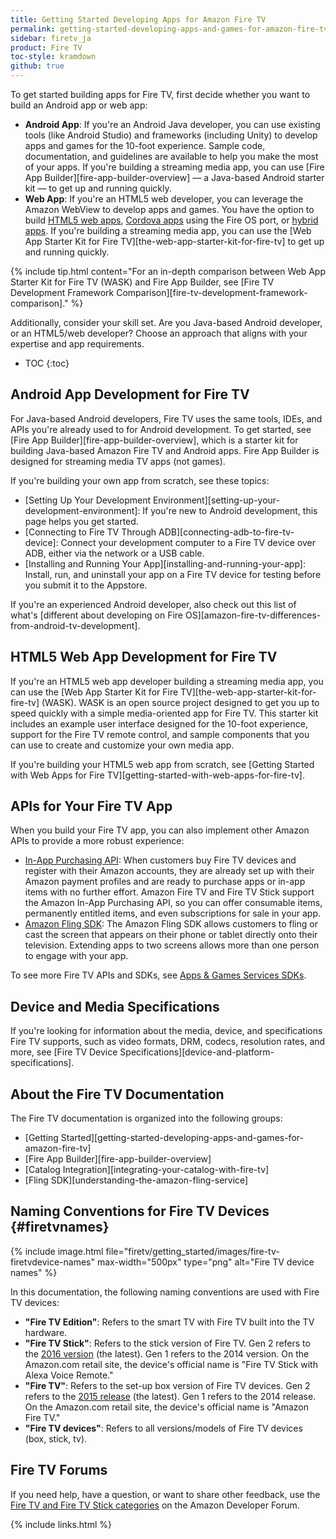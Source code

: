 ```yaml
---
title: Getting Started Developing Apps for Amazon Fire TV
permalink: getting-started-developing-apps-and-games-for-amazon-fire-tv.html
sidebar: firetv_ja
product: Fire TV
toc-style: kramdown
github: true
---
```


To get started building apps for Fire TV, first decide whether you want to build an Android app or web app:

*  **Android App**: If you're an Android Java developer, you can use existing tools (like Android Studio) and frameworks (including Unity) to develop apps and games for the 10-foot experience. Sample code, documentation, and guidelines are available to help you make the most of your apps. If you're building a streaming media app, you can use [Fire App Builder][fire-app-builder-overview] &mdash; a Java-based Android starter kit &mdash; to get up and running quickly.
*  **Web App**: If you're an HTML5 web developer, you can leverage the Amazon WebView to develop apps and games. You have the option to build [HTML5 web apps](https://developer.amazon.com/public/solutions/platforms/webapps), [Cordova apps](https://developer.amazon.com/public/solutions/platforms/cross-platform) using the Fire OS port, or [hybrid apps](https://developer.amazon.com/public/solutions/platforms/android-fireos/docs/building-and-testing-your-hybrid-app). If you're building a streaming media app, you can use the [Web App Starter Kit for Fire TV][the-web-app-starter-kit-for-fire-tv] to get up and running quickly.

{% include tip.html content="For an in-depth comparison between Web App Starter Kit for Fire TV (WASK) and Fire App Builder, see [Fire TV Development Framework Comparison][fire-tv-development-framework-comparison]." %}

Additionally, consider your skill set. Are you Java-based Android developer, or an HTML5/web developer? Choose an approach that aligns with your expertise and app requirements.

* TOC
{:toc}

## Android App Development for Fire TV

For Java-based Android developers, Fire TV uses the same tools, IDEs, and APIs you're already used to for Android development. To get started, see [Fire App Builder][fire-app-builder-overview], which is a starter kit for building Java-based Amazon Fire TV and Android apps. Fire App Builder is designed for streaming media TV apps (not games).

If you're building your own app from scratch, see these topics:

* [Setting Up Your Development Environment][setting-up-your-development-environment]: If you're new to Android development, this page helps you get started.
* [Connecting to Fire TV Through ADB][connecting-adb-to-fire-tv-device]: Connect your development computer to a Fire TV device over ADB, either via the network or a USB cable.
* [Installing and Running Your App][installing-and-running-your-app]: Install, run, and uninstall your app on a Fire TV device for testing before you submit it to the Appstore.

If you're an experienced Android developer, also check out this list of what's [different about developing on Fire OS][amazon-fire-tv-differences-from-android-tv-development].

## HTML5 Web App Development for Fire TV

If you're an HTML5 web app developer building a streaming media app, you can use the [Web App Starter Kit for Fire TV][the-web-app-starter-kit-for-fire-tv] (WASK). WASK is an open source project designed to get you up to speed quickly with a simple media-oriented app for Fire TV. This starter kit includes an example user interface designed for the 10-foot experience, support for the Fire TV remote control, and sample components that you can use to create and customize your own media app.

If you're building your HTML5 web app from scratch, see [Getting Started with Web Apps for Fire TV][getting-started-with-web-apps-for-fire-tv].

## APIs for Your Fire TV App

When you build your Fire TV app, you can also implement other Amazon APIs to provide a more robust experience:

*  [In-App Purchasing API](https://developer.amazon.com/public/apis/earn/in-app-purchasing): When customers buy Fire TV devices and register with their Amazon accounts, they are already set up with their Amazon payment profiles and are ready to purchase apps or in-app items with no further effort. Amazon Fire TV and Fire TV Stick support the Amazon In-App Purchasing API, so you can offer consumable items, permanently entitled items, and even subscriptions for sale in your app.
*  [Amazon Fling SDK](/apis/experience/fling/docs/understanding-the-amazon-fling-service): The Amazon Fling SDK allows customers to fling or cast the screen that appears on their phone or tablet directly onto their television. Extending apps to two screens allows more than one person to engage with your app.

To see more Fire TV APIs and SDKs, see [Apps & Games Services SDKs](/resources/development-tools/sdk).

## Device and Media Specifications

If you're looking for information about the media, device, and specifications Fire TV supports, such as video formats, DRM, codecs, resolution rates, and more, see [Fire TV Device Specifications][device-and-platform-specifications].

## About the Fire TV Documentation

The Fire TV documentation is organized into the following groups:

*  [Getting Started][getting-started-developing-apps-and-games-for-amazon-fire-tv]
*  [Fire App Builder][fire-app-builder-overview]
*  [Catalog Integration][integrating-your-catalog-with-fire-tv]
*  [Fling SDK][understanding-the-amazon-fling-service]

## Naming Conventions for Fire TV Devices {#firetvnames}

{% include image.html  file="firetv/getting_started/images/fire-tv-firetvdevice-names" max-width="500px" type="png" alt="Fire TV device names" %}

In this documentation, the following naming conventions are used with Fire TV devices:

* **"Fire TV Edition"**: Refers to the smart TV with Fire TV built into the TV hardware.
* **"Fire TV Stick"**: Refers to the stick version of Fire TV. Gen 2 refers to the [2016 version](https://www.amazon.com/dp/B00ZV9RDKK/ref=fs_ods_fs_smp_tk) (the latest). Gen 1 refers to the 2014 version. On the Amazon.com retail site, the device's official name is "Fire TV Stick with Alexa Voice Remote."
* **"Fire TV"**: Refers to the set-up box version of Fire TV devices. Gen 2 refers to the [2015 release](https://www.amazon.com/Amazon-Fire-TV-Streaming-Media-Player/dp/B00U3FPN4U) (the latest). Gen 1 refers to the 2014 release. On the Amazon.com retail site, the device's official name is "Amazon Fire TV."
* **"Fire TV devices"**: Refers to all versions/models of Fire TV devices (box, stick, tv).

## Fire TV Forums

If you need help, have a question, or want to share other feedback, use the [Fire TV and Fire TV Stick categories](https://forums.developer.amazon.com/spaces/43/Fire+TV+and+Fire+TV+Stick.html) on the Amazon Developer Forum.

{% include links.html %}
